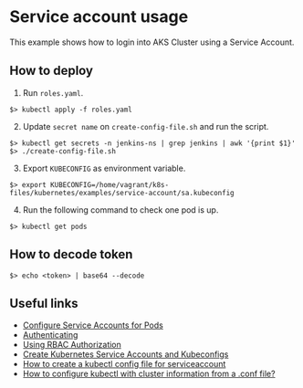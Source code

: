 # Service account usage

This example shows how to login into AKS Cluster using a Service Account.

## How to deploy

1. Run `roles.yaml`.

```
$> kubectl apply -f roles.yaml
```

2. Update `secret name` on `create-config-file.sh` and run the script.

```
$> kubectl get secrets -n jenkins-ns | grep jenkins | awk '{print $1}'
$> ./create-config-file.sh
```

3. Export `KUBECONFIG` as environment variable.

```
$> export KUBECONFIG=/home/vagrant/k8s-files/kubernetes/examples/service-account/sa.kubeconfig
```

4. Run the following command to check one pod is up.

```
$> kubectl get pods
```

## How to decode token

```
$> echo <token> | base64 --decode
```

## Useful links

- [Configure Service Accounts for Pods](https://kubernetes.io/docs/tasks/configure-pod-container/configure-service-account/)
- [Authenticating](https://kubernetes.io/docs/reference/access-authn-authz/authentication/)
- [Using RBAC Authorization](https://kubernetes.io/docs/reference/access-authn-authz/rbac/)
- [Create Kubernetes Service Accounts and Kubeconfigs](https://docs.armory.io/docs/armory-admin/manual-service-account/)
- [How to create a kubectl config file for serviceaccount](https://stackoverflow.com/questions/47770676/how-to-create-a-kubectl-config-file-for-serviceaccount)
- [How to configure kubectl with cluster information from a .conf file?](https://stackoverflow.com/questions/40447295/how-to-configure-kubectl-with-cluster-information-from-a-conf-file)